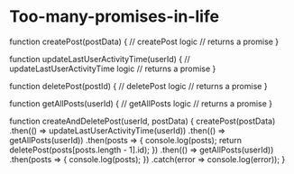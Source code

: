 # Too-many-promises-in-life
function createPost(postData) {
  // createPost logic
  // returns a promise
}

function updateLastUserActivityTime(userId) {
  // updateLastUserActivityTime logic
  // returns a promise
}

function deletePost(postId) {
  // deletePost logic
  // returns a promise
}

function getAllPosts(userId) {
  // getAllPosts logic
  // returns a promise
}

function createAndDeletePost(userId, postData) {
  createPost(postData)
    .then(() => updateLastUserActivityTime(userId))
    .then(() => getAllPosts(userId))
    .then(posts => {
      console.log(posts);
      return deletePost(posts[posts.length - 1].id);
    })
    .then(() => getAllPosts(userId))
    .then(posts => {
      console.log(posts);
    })
    .catch(error => console.log(error));
}
